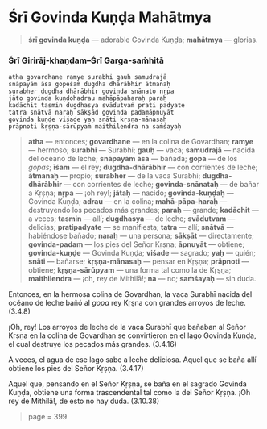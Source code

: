 # Śrī Govinda Kuṇḍa Mahātmya

> **śrī govinda kuṇḍa** — adorable Govinda Kuṇḍa; **mahātmya** — glorias.

### Śrī Girirāj-khaṇḍam–Śrī Garga-saṁhitā

    atha govardhane ramye surabhi gauḥ samudrajā
    snāpayām āsa gopeśaṁ dugdha dhārābhir ātmanaḥ
    surabher dugdha dhārābhir govinda snānato nṛpa
    jāto govinda kuṇḍohadrau mahāpāpaharaḥ paraḥ
    kadāchit tasmin dugdhasya svādutvaṁ prati padyate
    tatra snātvā naraḥ sākṣād govinda padamāpnuyāt
    govinda kuṇḍe viśade yaḥ snāti kṛṣṇa-mānasaḥ
    prāpnoti kṛṣṇa-sārūpyaṁ maithilendra na saṁśayaḥ

> **atha** — entonces; **govardhane** — en la colina de Govardhan; **ramye** — hermoso; **surabhi** — Surabhi; **gauḥ** — vaca; **samudrajā** — nacida del océano de leche; **snāpayām āsa** — bañada; **gopa** — de los *gopas*; **īśam** — el rey; **dugdha-dhārābhir** — con corrientes de leche; **ātmanaḥ** — propio; **surabher** — de la vaca Surabhi; **dugdha-dhārābhir** — con corrientes de leche; **govinda-snānataḥ** — de bañar a Kṛṣṇa; **nṛpa** — ¡oh rey!; **jātaḥ** — nacido; **govinda-kuṇḍaḥ** — Govinda Kuṇḍa; **adrau** — en la colina; **mahā-pāpa-haraḥ** — destruyendo los pecados más grandes; **paraḥ** — grande; **kadāchit** — a veces; **tasmin** — allí; **dugdhasya** — de leche; **svādutvam** — delicias; **pratipadyate** — se manifiesta; **tatra** — allí; **snātvā** — habiéndose bañado; **naraḥ** — una persona; **sākṣāt** — directamente; **govinda-padam** — los pies del Señor Kṛṣṇa; **āpnuyāt** — obtiene; **govinda-kuṇḍe** — Govinda Kuṇḍa; **viśade** — sagrado; **yaḥ** — quién; **snāti** — bañarse; **kṛṣṇa-mānasaḥ** — pensar en Kṛṣṇa; **prāpnoti** — obtiene; **kṛṣṇa-sārūpyam** — una forma tal como la de Kṛṣṇa; **maithilendra** — ¡oh, rey de Mithilā!; **na** — no; **saṁśayaḥ** — sin duda.

Entonces, en la hermosa colina de Govardhan, la vaca Surabhī nacida del océano de leche bañó al *gopa* rey Kṛṣna con grandes arroyos de leche. (3.4.8)

¡Oh, rey! Los arroyos de leche de la vaca Surabhī que bañaban al Señor Kṛṣṇa en la colina de Govardhan se convirtieron en el lago Govinda Kuṇḍa, el cual destruye los pecados más grandes. (3.4.16)

A veces, el agua de ese lago sabe a leche deliciosa. Aquel que se baña allí obtiene los pies del Señor Kṛṣṇa. (3.4.17)

Aquel que, pensando en el Señor Kṛṣṇa, se baña en el sagrado Govinda Kuṇḍa, obtiene una forma trascendental tal como la del Señor Kṛṣṇa. ¡Oh rey de Mithilā!, de esto no hay duda. (3.10.38)


> page = 399
